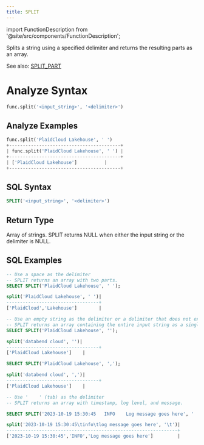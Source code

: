 ```yaml
---
title: SPLIT
---
```

import FunctionDescription from '@site/src/components/FunctionDescription';

<FunctionDescription description="Introduced or updated: v1.2.164"/>

Splits a string using a specified delimiter and returns the resulting parts as an array.

See also: [SPLIT_PART](split-part)

# Analyze Syntax

```python
func.split('<input_string>', '<delimiter>')
```

## Analyze Examples
```python
func.split('PlaidCloud Lakehouse', ' ')
+-----------------------------------------+
| func.split('PlaidCloud Lakehouse', ' ') |
+-----------------------------------------+
| ['PlaidCloud Lakehouse']          |
+-----------------------------------------+
```

## SQL Syntax

```sql
SPLIT('<input_string>', '<delimiter>')
```

## Return Type

Array of strings. SPLIT returns NULL when either the input string or the delimiter is NULL.

## SQL Examples

```sql
-- Use a space as the delimiter
-- SPLIT returns an array with two parts.
SELECT SPLIT('PlaidCloud Lakehouse', ' ');

split('PlaidCloud Lakehouse', ' ')|
----------------------------------+
['PlaidCloud','Lakehouse']        |

-- Use an empty string as the delimiter or a delimiter that does not exist in the input string
-- SPLIT returns an array containing the entire input string as a single part.
SELECT SPLIT('PlaidCloud Lakehouse', '');

split('databend cloud', '')|
----------------------------------+
['PlaidCloud Lakehouse']    |

SELECT SPLIT('PlaidCloud Lakehouse', ',');

split('databend cloud', ',')|
----------------------------------+
['PlaidCloud Lakehouse']    |

-- Use '	' (tab) as the delimiter
-- SPLIT returns an array with timestamp, log level, and message.

SELECT SPLIT('2023-10-19 15:30:45	INFO	Log message goes here', '	');

split('2023-10-19 15:30:45\tinfo\tlog message goes here', '\t')|
---------------------------------------------------------------+
['2023-10-19 15:30:45','INFO','Log message goes here']         |
```